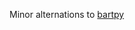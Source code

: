 Minor alternations to [bartpy](https://www.google.com/search?q=bartpy&rlz=1C5CHFA_enUS760US760&oq=bartpy&aqs=chrome.0.69i59j35i39j46i10i433j0i10i433l2j69i60l3.641j0j7&sourceid=chrome&ie=UTF-8)